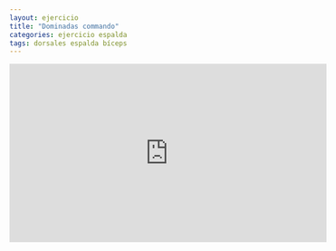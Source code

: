 ```yaml
---
layout: ejercicio
title: "Dominadas commando"
categories: ejercicio espalda
tags: dorsales espalda bíceps
---
```


<div class="video-responsive">
<iframe width="560" height="315" src="https://www.youtube.com/embed/Ig2OIlempR0" title="YouTube video player" frameborder="0" allow="accelerometer; autoplay; clipboard-write; encrypted-media; gyroscope; picture-in-picture" allowfullscreen></iframe></div>
